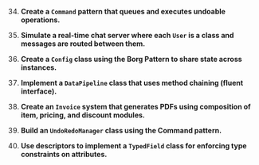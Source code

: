 34. **Create a `Command` pattern that queues and executes undoable operations.**

35. **Simulate a real-time chat server where each `User` is a class and messages are routed between them.**

36. **Create a `Config` class using the Borg Pattern to share state across instances.**

37. **Implement a `DataPipeline` class that uses method chaining (fluent interface).**

38. **Create an `Invoice` system that generates PDFs using composition of item, pricing, and discount modules.**

39. **Build an `UndoRedoManager` class using the Command pattern.**

40. **Use descriptors to implement a `TypedField` class for enforcing type constraints on attributes.**

